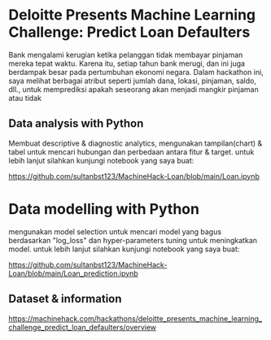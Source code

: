# Deloitte Presents Machine Learning Challenge: Predict Loan Defaulters

Bank mengalami kerugian ketika pelanggan tidak membayar pinjaman mereka tepat waktu. Karena itu, setiap tahun bank merugi, dan ini juga berdampak besar pada pertumbuhan ekonomi negara. Dalam hackathon ini, saya melihat berbagai atribut seperti jumlah dana, lokasi, pinjaman, saldo, dll., untuk memprediksi apakah seseorang akan menjadi mangkir pinjaman atau tidak

## Data analysis with Python
Membuat descriptive & diagnostic analytics, mengunakan tampilan(chart) & tabel untuk mencari hubungan dan perbedaan antara fitur & target. 
untuk lebih lanjut silahkan kunjungi notebook yang saya buat: 

https://github.com/sultanbst123/MachineHack-Loan/blob/main/Loan.ipynb

# Data modelling with Python
mengunakan model selection untuk mencari model yang bagus berdasarkan "log_loss" dan hyper-parameters tuning untuk meningkatkan model. 
untuk lebih lanjut silahkan kunjungi notebook yang saya buat: 

https://github.com/sultanbst123/MachineHack-Loan/blob/main/Loan_prediction.ipynb

## Dataset & information

https://machinehack.com/hackathons/deloitte_presents_machine_learning_challenge_predict_loan_defaulters/overview
